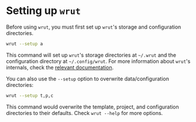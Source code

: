 # Setting up `wrut`

Before using `wrut`, you must first set up `wrut`'s storage and configuration
directories.

```sh
wrut --setup a
```

This command will set up `wrut`'s storage directories at `~/.wrut` and the
configuration directory at `~/.config/wrut`. For more information about `wrut`'s
internals, check the
[relevant documentation](../implementation/data_storage.md).

You can also use the `--setup` option to overwrite data/configuration
directories:

```sh
wrut --setup t,p,c
```

This command would overwrite the template, project, and configuration
directories to their defaults. Check `wrut --help` for more options.
